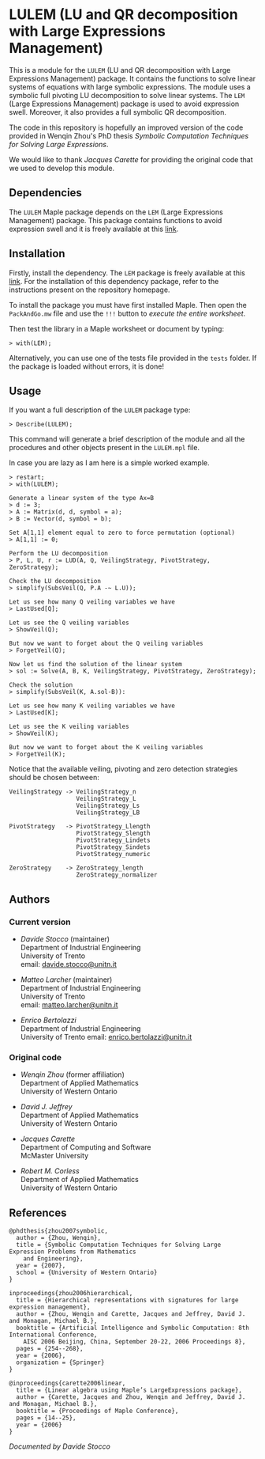 # LULEM (LU and QR decomposition with Large Expressions Management)

This is a module for the `LULEM` (LU and QR decomposition with Large Expressions Management) package. It contains the functions to solve linear systems of equations with large symbolic expressions. The module uses a symbolic full pivoting LU decomposition to solve linear systems. The `LEM` (Large Expressions Management) package is used to avoid expression swell. Moreover, it also provides a full symbolic QR decomposition.

The code in this repository is hopefully an improved version of the code provided in Wenqin Zhou's PhD thesis *Symbolic Computation Techniques for Solving Large Expressions*.

We would like to thank *Jacques Carette* for providing the original code that we used to develop this module.

## Dependencies

The `LULEM` Maple package depends on the `LEM` (Large Expressions Management) package. This package contains functions to avoid expression swell and it is freely available at this [link](https://github.com/StoccoDavide/LEM).

## Installation

Firstly, install the dependency. The `LEM` package is freely available at this [link](https://github.com/StoccoDavide/LEM). For the installation of this dependency package, refer to the instructions present on the repository homepage.

To install the package you must have first installed Maple. Then open the `PackAndGo.mw` file and use the `!!!` button to *execute the entire worksheet*.

Then test the library in a Maple worksheet or document by typing:
```
> with(LEM);
```
Alternatively, you can use one of the tests file provided in the `tests` folder. If the package is loaded without errors, it is done!

## Usage

If you want a full description of the `LULEM` package type:
```
> Describe(LULEM);
```
This command will generate a brief description of the module and all the procedures and other objects present in the `LULEM.mpl` file.

In case you are lazy as I am here is a simple worked example.

```
> restart;
> with(LULEM);

Generate a linear system of the type Ax=B
> d := 3;
> A := Matrix(d, d, symbol = a);
> B := Vector(d, symbol = b);

Set A[1,1] element equal to zero to force permutation (optional)
> A[1,1] := 0;

Perform the LU decomposition
> P, L, U, r := LUD(A, Q, VeilingStrategy, PivotStrategy, ZeroStrategy);

Check the LU decomposition
> simplify(SubsVeil(Q, P.A -~ L.U));

Let us see how many Q veiling variables we have
> LastUsed[Q];

Let us see the Q veiling variables
> ShowVeil(Q);

But now we want to forget about the Q veiling variables
> ForgetVeil(Q);

Now let us find the solution of the linear system
> sol := Solve(A, B, K, VeilingStrategy, PivotStrategy, ZeroStrategy);

Check the solution
> simplify(SubsVeil(K, A.sol-B)):

Let us see how many K veiling variables we have
> LastUsed[K];

Let us see the K veiling variables
> ShowVeil(K);

But now we want to forget about the K veiling variables
> ForgetVeil(K);
```

Notice that the available veiling, pivoting and zero detection strategies should be chosen between:
```
VeilingStrategy -> VeilingStrategy_n
                   VeilingStrategy_L
                   VeilingStrategy_Ls
                   VeilingStrategy_LB

PivotStrategy   -> PivotStrategy_Llength
                   PivotStrategy_Slength
                   PivotStrategy_Lindets
                   PivotStrategy_Sindets
                   PivotStrategy_numeric

ZeroStrategy    -> ZeroStrategy_length
                   ZeroStrategy_normalizer
```

## Authors

### Current version

- *Davide Stocco* (maintainer) \
  Department of Industrial Engineering \
  University of Trento \
  email: davide.stocco@unitn.it

- *Matteo Larcher* (maintainer) \
  Department of Industrial Engineering \
  University of Trento \
  email: matteo.larcher@unitn.it

- *Enrico Bertolazzi* \
  Department of Industrial Engineering \
  University of Trento
  email: enrico.bertolazzi@unitn.it

### Original code

- *Wenqin Zhou* (former affiliation) \
  Department of Applied Mathematics \
  University of Western Ontario

- *David J. Jeffrey* \
  Department of Applied Mathematics \
  University of Western Ontario

- *Jacques Carette* \
  Department of Computing and Software \
  McMaster University

- *Robert M. Corless* \
  Department of Applied Mathematics \
  University of Western Ontario

## References

```
@phdthesis{zhou2007symbolic,
  author = {Zhou, Wenqin},
  title = {Symbolic Computation Techniques for Solving Large Expression Problems from Mathematics
    and Engineering},
  year = {2007},
  school = {University of Western Ontario}
}
```

```
inproceedings{zhou2006hierarchical,
  title = {Hierarchical representations with signatures for large expression management},
  author = {Zhou, Wenqin and Carette, Jacques and Jeffrey, David J. and Monagan, Michael B.},
  booktitle = {Artificial Intelligence and Symbolic Computation: 8th International Conference,
    AISC 2006 Beijing, China, September 20-22, 2006 Proceedings 8},
  pages = {254--268},
  year = {2006},
  organization = {Springer}
}
```

```
@inproceedings{carette2006linear,
  title = {Linear algebra using Maple’s LargeExpressions package},
  author = {Carette, Jacques and Zhou, Wenqin and Jeffrey, David J. and Monagan, Michael B.},
  booktitle = {Proceedings of Maple Conference},
  pages = {14--25},
  year = {2006}
}
```

*Documented by Davide Stocco*
